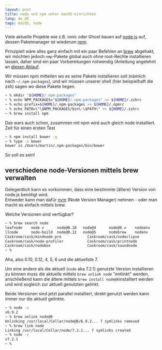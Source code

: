 ```yaml
---
layout: post
title: node und npm unter macOS einrichten
lang: de_DE
tags: macOS, node
---
```


Viele aktuelle Projekte wie z.B. ionic oder Ghost bauen auf [node.js](https://nodejs.org/) auf, dessen Paketmanager ist wiederum [npm](https://www.npmjs.com/).

Prinzipiell wäre alles ganz einfach mit ein paar Befehlen an [brew](http://brew.sh/) abgehakt, wir möchten jedoch `nmp`-Pakete global auch ohne root-Rechte installieren lassen, daher sind ein paar Vorbereitungen notwendig (Anleitung angelehnt an [diesen Ablauf](https://johnpapa.net/how-to-use-npm-global-without-sudo-on-osx/).

Wir müssen npm mitteilen wo es seine Pakete installieren soll (nämlich nach `~/.npm-packages`), und wir müssen unserer shell (hier beispielhaft die zsh) sagen wo diese Pakete liegen.

``` sh
~ % mkdir "${HOME}/.npm-packages"
~ % echo NPM_PACKAGES="${HOME}/.npm-packages" >> ${HOME}/.zshrc
~ % echo prefix=${HOME}/.npm-packages >> ${HOME}/.npmrc
~ % echo PATH=\"\$NPM_PACKAGES/bin\:\$PATH\" >> ${HOME}/.zshrc
~ % brew install npm
```

Das wars auch schon, zusammen mit npm wird auch gleich node installiert.   
Zeit für einen ersten Test
 ``` sh
~ % npm install bower -g
~ % type -a bower
bower is /Users/martin/.npm-packages/bin/bower  
```

So soll es sein!

## verschiedene node-Versionen mittels brew verwalten

Gelegentlich kann es vorkommen, dass eine bestimmte (ältere) Version von node.js benötigt wird.   
Entweder kann man dafür [nvm](https://github.com/creationix/nvm) (Node Version Manager) nehmen - oder man macht es einfach mittels brew.

Welche Versionen sind verfügbar?

``` sh
~ % brew search node
leafnode    node ✔      node@0.10   node@4      node@6 ✔    nodeenv  
llnode      node-build  node@0.12   node@5      nodebrew    nodenv  
Caskroom/cask/mindnode-pro            Caskroom/cask/nodeclipse  
Caskroom/cask/node-profiler           Caskroom/cask/printnode  
Caskroom/cask/nodebox                 Caskroom/cask/soundnode  
~ %
```

Aha, also 0.10, 0.12, 4, 5, 6 und die aktuellste 7.

Um eine andere als die aktuell (`node` aka 7.2.1) genutzte Version installieren zu können muss die aktuelle mittels `brew unlink node` "entlinkt" werden, anschließend kann die ältere mittels `brew install node@6`installiert werden und wird sogleich zur aktuell genutzten gelinkt.

Beide Versionen sind jetzt parallel installiert, direkt genutzt werden kann immer nur die aktuell gelinkte.

``` sh
~ % node -v
v6.9.2  
~ % brew unlink node@6
Unlinking /usr/local/Cellar/node@6/6.9.2... 7 symlinks removed  
~ % brew link node
Linking /usr/local/Cellar/node/7.2.1... 7 symlinks created  
~ % node -v
v7.2.1  
~ %
```
